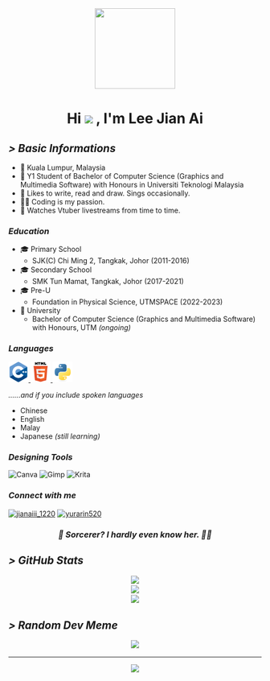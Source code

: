 <div id="header" align="center">
<img src = https://i.pinimg.com/originals/4c/23/63/4c236364db3543337354bc3acc1fe792.gif width="160" height="160"/>
</div>
<h1 align="center">Hi 
<img src = https://media.tenor.com/EBmx3jdTXH0AAAAi/smiley-emoji.gif width="30px"/>
  , I'm Lee Jian Ai </h1>


## <i> > Basic Informations</i>
* 📍 Kuala Lumpur, Malaysia
* 🏫 Y1 Student of Bachelor of Computer Science (Graphics and Multimedia Software) with Honours in Universiti Teknologi Malaysia
* 💭 Likes to write, read and draw. Sings occasionally.
* 👩‍💻 Coding is my passion.
* 👀 Watches Vtuber livestreams from time to time.
  
###

### <i> Education </i>
* 🎓 Primary School
  - SJK(C) Chi Ming 2, Tangkak, Johor (2011-2016)
* 🎓 Secondary School
  - SMK Tun Mamat, Tangkak, Johor (2017-2021)
* 🎓 Pre-U
  - Foundation in Physical Science, UTMSPACE (2022-2023)
* 🎒 University
  -  Bachelor of Computer Science (Graphics and Multimedia Software) with Honours, UTM <i>(ongoing)</i>


### <i> Languages </i>
<p align="left"> <a href="https://www.w3schools.com/cpp/" target="_blank" rel="noreferrer"> <img src="https://raw.githubusercontent.com/devicons/devicon/master/icons/cplusplus/cplusplus-original.svg" alt="cplusplus" width="40" height="40"/> </a> <a href="https://www.w3.org/html/" target="_blank" rel="noreferrer"> <img src="https://raw.githubusercontent.com/devicons/devicon/master/icons/html5/html5-original-wordmark.svg" alt="html5" width="40" height="40"/> </a> <a href="https://www.python.org" target="_blank" rel="noreferrer"> <img src="https://raw.githubusercontent.com/devicons/devicon/master/icons/python/python-original.svg" alt="python" width="40" height="40"/> </a> </p>

<i> ......and if you include spoken languages </i>
* Chinese
* English
* Malay
* Japanese <i>(still learning)</i>

###

### <i> Designing Tools </i>
![Canva](https://img.shields.io/badge/Canva-%2300C4CC.svg?style=for-the-badge&logo=Canva&logoColor=white) ![Gimp](https://img.shields.io/badge/Gimp-657D8B?style=for-the-badge&logo=gimp&logoColor=FFFFFF) ![Krita](https://img.shields.io/badge/Krita-203759?style=for-the-badge&logo=krita&logoColor=EEF37B)

### <i> Connect with me</i>
<p align="left">
<a href="https://instagram.com/jianaiii_1220" target="blank"><img align="center" src="https://raw.githubusercontent.com/rahuldkjain/github-profile-readme-generator/master/src/images/icons/Social/instagram.svg" alt="jianaiii_1220" height="30" width="40" /></a>
<a href="https://www.youtube.com/c/yurarin520" target="blank"><img align="center" src="https://raw.githubusercontent.com/rahuldkjain/github-profile-readme-generator/master/src/images/icons/Social/youtube.svg" alt="yurarin520" height="30" width="40" /></a>
</p>

###

<h3 align="center"><b><i> 🤔 Sorcerer? I hardly even know her. 🤷‍♀️ </i></b></h3>


## <i> > GitHub Stats </i>
<div id="header" align="center">
  
![](https://github-readme-stats.vercel.app/api?username=jianai1220&theme=dark&hide_border=false&include_all_commits=false&count_private=true)<br/>
![](https://github-readme-streak-stats.herokuapp.com/?user=jianai1220&theme=dark&hide_border=false)<br/>
![](https://github-readme-stats.vercel.app/api/top-langs/?username=jianai1220&theme=dark&hide_border=false&include_all_commits=false&count_private=true&layout=compact)

</div>

## <i> > Random Dev Meme </i>
<div id="header" align="center">
  
<img src='https://randommeme-five.vercel.app/' style="height: 400px;"/>

</div>

---
<div id="header" align="center">
  
[![](https://visitcount.itsvg.in/api?id=jianai1220&icon=0&color=0)](https://visitcount.itsvg.in)

</div>

<!-- Proudly created with GPRM ( https://gprm.itsvg.in ) -->




<!--
**jianai1220/jianai1220** is a ✨ _special_ ✨ repository because its `README.md` (this file) appears on your GitHub profile.

Here are some ideas to get you started:

- 🔭 I’m currently working on ...
- 🌱 I’m currently learning ...
- 👯 I’m looking to collaborate on ...
- 🤔 I’m looking for help with ...
- 💬 Ask me about ...
- 📫 How to reach me: ...
- 😄 Pronouns: ...
- ⚡ Fun fact: ...
-->
